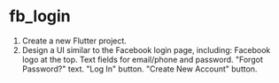 # fb_login

1. Create a new Flutter project.
2. Design a UI similar to the Facebook login page, including:
    Facebook logo at the top.
    Text fields for email/phone and password.
    "Forgot Password?" text.
    "Log In" button.
    "Create New Account" button.
